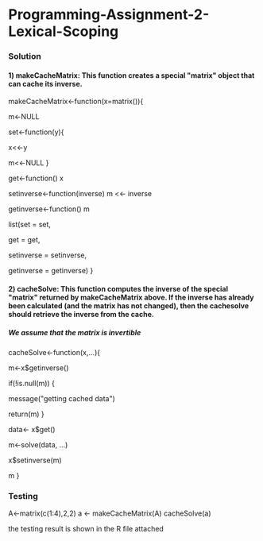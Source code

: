 # Programming-Assignment-2-Lexical-Scoping

### Solution
#### 1) makeCacheMatrix: This function creates a special "matrix" object that can cache its inverse.
makeCacheMatrix<-function(x=matrix()){
  
  m<-NULL
  
  set<-function(y){
  
   x<<-y
    
   m<<-NULL
  }
  
  get<-function() x
  
  setinverse<-function(inverse) m <<- inverse
  
  getinverse<-function() m 
  
  list(set = set,
  
   get = get,
       
   setinverse = setinverse,
       
   getinverse = getinverse)
}

#### 2) cacheSolve: This function computes the inverse of the special "matrix" returned by makeCacheMatrix above. If the inverse has already been calculated (and the matrix has not changed), then the cachesolve should retrieve the inverse from the cache.
##### We assume that the matrix is invertible
cacheSolve<-function(x,...){

  m<-x$getinverse()
  
  if(!is.null(m)) {
  
   message("getting cached data")
    
   return(m)
  }
  
  data<- x$get()
  
  m<-solve(data, ...)
  
  x$setinverse(m)
  
  m
}

### Testing
A<-matrix(c(1:4),2,2)
a <- makeCacheMatrix(A)
cacheSolve(a)

the testing result is shown in the R file attached

